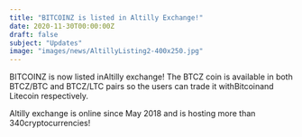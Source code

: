 ```yaml
---
title: "BITCOINZ is listed in Altilly Exchange!"
date: 2020-11-30T00:00:00Z
draft: false
subject: "Updates"
image: "images/news/AltillyListing2-400x250.jpg"
---
```


BITCOINZ is now listed inAltilly exchange! The BTCZ coin is available in both BTCZ/BTC and BTCZ/LTC pairs so the users can trade it withBitcoinand Litecoin respectively.

Altilly exchange is online since May 2018 and is hosting more than 340cryptocurrencies!
